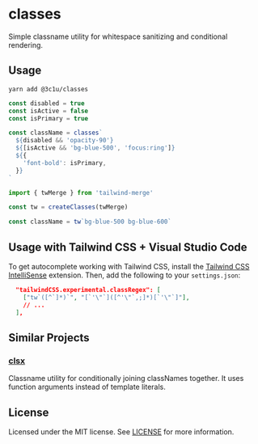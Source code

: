# classes

Simple classname utility for whitespace sanitizing and conditional rendering.

## Usage

```
yarn add @3c1u/classes
```

```ts
const disabled = true
const isActive = false
const isPrimary = true

const className = classes`
  ${disabled && 'opacity-90'}
  ${[isActive && 'bg-blue-500', 'focus:ring']}
  ${{
    'font-bold': isPrimary,
  }}
`
```

```ts
import { twMerge } from 'tailwind-merge'

const tw = createClasses(twMerge)

const className = tw`bg-blue-500 bg-blue-600`
```

## Usage with Tailwind CSS + Visual Studio Code

To get autocomplete working with Tailwind CSS, install the [Tailwind CSS IntelliSense](https://marketplace.visualstudio.com/items?itemName=bradlc.vscode-tailwindcss) extension. Then, add the following to your `settings.json`:

```json
  "tailwindCSS.experimental.classRegex": [
    ["tw`([^`]*)`", "[`'\"`]([^'\"`,;]*)[`'\"`]"],
    // ...
  ],
```

## Similar Projects

### [clsx](https://github.com/lukeed/clsx)

Classname utility for conditionally joining classNames together. It uses function arguments instead of template literals.

## License

Licensed under the MIT license.
See [LICENSE](./LICENSE) for more information.
